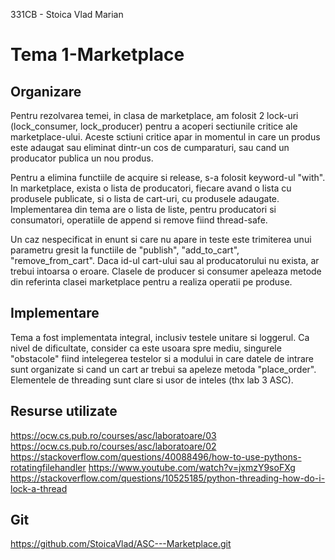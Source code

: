 331CB - Stoica Vlad Marian

# Tema 1-Marketplace

## Organizare
Pentru rezolvarea temei, in clasa de marketplace, am 
folosit 2 lock-uri (lock_consumer, lock_producer) pentru
a acoperi sectiunile critice ale marketplace-ului.
Aceste sctiuni critice apar in momentul in care un produs
este adaugat sau eliminat dintr-un cos de cumparaturi, sau
cand un producator publica un nou produs.

Pentru a elimina  functiile de acquire si release, s-a folosit 
keyword-ul "with". In marketplace, exista o lista de producatori, 
fiecare avand o lista cu produsele publicate, si o lista de cart-uri, cu
produsele adaugate. Implementarea din tema are o lista de liste, pentru
producatori si consumatori, operatiile de append si remove fiind thread-safe.

Un caz nespecificat in enunt si care nu apare in teste este
trimiterea unui parametru gresit la functiile de "publish",
"add_to_cart", "remove_from_cart". Daca id-ul cart-ului sau
al producatorului nu exista, ar trebui intoarsa o eroare.
Clasele de producer si consumer apeleaza metode din referinta
clasei marketplace pentru a realiza operatii pe produse.

## Implementare
Tema a fost implementata integral, inclusiv testele unitare
si loggerul. Ca nivel de dificultate, consider ca este usoara
spre mediu, singurele "obstacole" fiind intelegerea testelor si
a modului in care datele de intrare sunt organizate si cand 
un cart ar trebui sa apeleze metoda "place_order". Elementele
de threading sunt clare si usor de inteles (thx lab 3 ASC).

## Resurse utilizate
https://ocw.cs.pub.ro/courses/asc/laboratoare/03
https://ocw.cs.pub.ro/courses/asc/laboratoare/02
https://stackoverflow.com/questions/40088496/how-to-use-pythons-rotatingfilehandler
https://www.youtube.com/watch?v=jxmzY9soFXg
https://stackoverflow.com/questions/10525185/python-threading-how-do-i-lock-a-thread

## Git
https://github.com/StoicaVlad/ASC---Marketplace.git